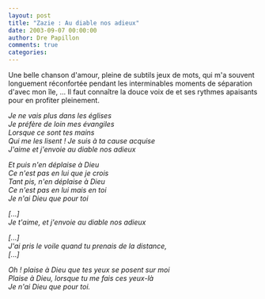 ```yaml
---
layout: post
title: "Zazie : Au diable nos adieux"
date: 2003-09-07 00:00:00
author: Dre Papillon
comments: true
categories: 
---
```



Une belle chanson d'amour, pleine de subtils jeux de mots, qui m'a souvent longuement réconfortée pendant les interminables moments de séparation d'avec mon île, ...  Il faut connaître la douce voix de  et ses rythmes apaisants pour en profiter pleinement.

*Je ne vais plus dans les églises<BR>Je préfère de loin mes évangiles<BR>Lorsque ce sont tes mains<BR>Qui me les lisent ! Je suis à ta cause acquise<BR>J'aime et j'envoie au diable nos adieux*

*Et puis n'en déplaise à Dieu<BR>Ce n'est pas en lui que je crois<BR>Tant pis, n'en déplaise à Dieu<BR>Ce n'est pas en lui mais en toi<BR>Je n'ai Dieu que pour toi*

*[...]<BR>Je t'aime, et j'envoie au diable nos adieux*

*[...]<BR>J'ai pris le voile quand tu prenais de la distance,<BR>[...]*

*Oh ! plaise à Dieu que tes yeux se posent sur moi<BR>Plaise à Dieu, lorsque tu me fais ces yeux-là<BR>Je n'ai Dieu que pour toi.*
